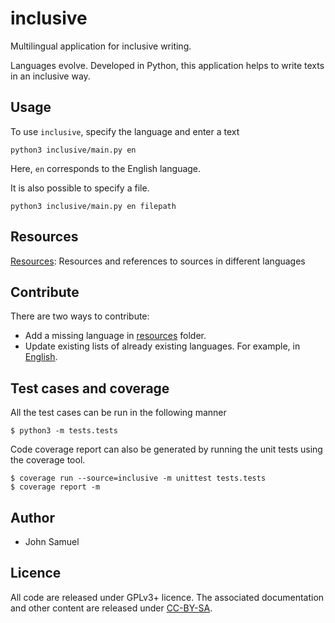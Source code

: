 # inclusive
Multilingual application for inclusive writing. 

Languages evolve. Developed in Python, this application helps to write texts in an inclusive way.

## Usage
To use `inclusive`, specify the language and enter a text

```
python3 inclusive/main.py en
```

Here, `en` corresponds to the English language.

It is also possible to specify a file.

```
python3 inclusive/main.py en filepath
```


## Resources
[Resources](resources/README.md): Resources and references to sources in different languages

## Contribute
There are two ways to contribute:
* Add a missing language in [resources](./resources) folder.
* Update existing lists of already existing languages. For example, in [English](./resources/en/lists.json).

## Test cases and coverage
All the test cases can be run in  the following manner
```
$ python3 -m tests.tests
```

Code coverage report can also be generated by running the unit tests using the coverage tool.
```
$ coverage run --source=inclusive -m unittest tests.tests
$ coverage report -m
```

## Author
* John Samuel

## Licence
All code are released under GPLv3+ licence. The associated documentation and other content are released under [CC-BY-SA](http://creativecommons.org/licenses/by-sa/4.0/).
